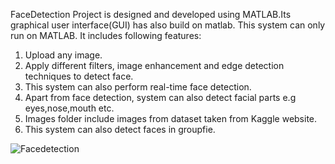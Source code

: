 FaceDetection Project is designed and developed using MATLAB.Its graphical user interface(GUI) has also build on matlab. This system can only run on MATLAB. It includes following features:
1. Upload any image.
2. Apply different filters, image enhancement and edge detection techniques to detect face.
3. This system can also perform real-time face detection.
4. Apart from face detection, system can also detect facial parts e.g eyes,nose,mouth etc.
5. Images folder include images from dataset taken from Kaggle website.
6. This system can also detect faces in groupfie.
   <br>


![Facedetection](https://github.com/AyeshaMalikAyesha/FaceDetection/assets/142585571/4af02ac9-fbc3-41cf-8637-78a49a261c02)
